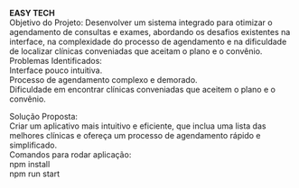 **EASY TECH**<br/>
Objetivo do Projeto: Desenvolver um sistema integrado para otimizar o agendamento de consultas e exames, abordando os desafios existentes na interface, na complexidade do processo de agendamento e na dificuldade de localizar clínicas conveniadas que aceitam o plano e o convênio.
<br/>
Problemas Identificados:<br/>
Interface pouco intuitiva.<br/>
Processo de agendamento complexo e demorado.<br/>
Dificuldade em encontrar clínicas conveniadas que aceitem o plano e o convênio.<br/>

Solução Proposta:<br/> 
Criar um aplicativo mais intuitivo e eficiente, que inclua uma lista das melhores clínicas e ofereça um processo de agendamento rápido e simplificado.
<br/>
Comandos para rodar aplicação:<br/>
npm install <br/>
npm run start
